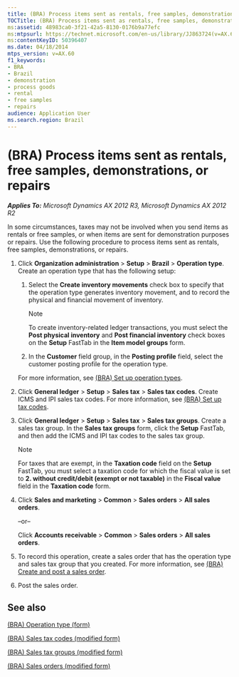 ```yaml
---
title: (BRA) Process items sent as rentals, free samples, demonstrations, or repairs
TOCTitle: (BRA) Process items sent as rentals, free samples, demonstrations, or repairs
ms:assetid: 48983ca0-3f21-42a5-8130-0176b9a77efc
ms:mtpsurl: https://technet.microsoft.com/en-us/library/JJ863724(v=AX.60)
ms:contentKeyID: 50396407
ms.date: 04/18/2014
mtps_version: v=AX.60
f1_keywords:
- BRA
- Brazil
- demonstration
- process goods
- rental
- free samples
- repairs
audience: Application User
ms.search.region: Brazil
---
```


# (BRA) Process items sent as rentals, free samples, demonstrations, or repairs 


_**Applies To:** Microsoft Dynamics AX 2012 R3, Microsoft Dynamics AX 2012 R2_

In some circumstances, taxes may not be involved when you send items as rentals or free samples, or when items are sent for demonstration purposes or repairs. Use the following procedure to process items sent as rentals, free samples, demonstrations, or repairs.

1.  Click **Organization administration** \> **Setup** \> **Brazil** \> **Operation type**. Create an operation type that has the following setup:
    
    1.  Select the **Create inventory movements** check box to specify that the operation type generates inventory movement, and to record the physical and financial movement of inventory.
        

        > [!NOTE]
        > <P>To create inventory-related ledger transactions, you must select the <STRONG>Post physical inventory</STRONG> and <STRONG>Post financial inventory</STRONG> check boxes on the <STRONG>Setup</STRONG> FastTab in the <STRONG>Item model groups</STRONG> form.</P>

    
    2.  In the **Customer** field group, in the **Posting profile** field, select the customer posting profile for the operation type.
    
    For more information, see [(BRA) Set up operation types](bra-set-up-operation-types.md).

2.  Click **General ledger** \> **Setup** \> **Sales tax** \> **Sales tax codes**. Create ICMS and IPI sales tax codes. For more information, see [(BRA) Set up tax codes](bra-set-up-tax-codes.md).

3.  Click **General ledger** \> **Setup** \> **Sales tax** \> **Sales tax groups**. Create a sales tax group. In the **Sales tax groups** form, click the **Setup** FastTab, and then add the ICMS and IPI tax codes to the sales tax group.
    

    > [!NOTE]
    > <P>For taxes that are exempt, in the <STRONG>Taxation code</STRONG> field on the <STRONG>Setup</STRONG> FastTab, you must select a taxation code for which the fiscal value is set to <STRONG>2. without credit/debit (exempt or not taxable)</STRONG> in the <STRONG>Fiscal value</STRONG> field in the <STRONG>Taxation code</STRONG> form.</P>



4.  Click **Sales and marketing** \> **Common** \> **Sales orders** \> **All sales orders**.
    
    –or–
    
    Click **Accounts receivable** \> **Common** \> **Sales orders** \> **All sales orders**.

5.  To record this operation, create a sales order that has the operation type and sales tax group that you created. For more information, see [(BRA) Create and post a sales order](bra-create-and-post-a-sales-order.md).

6.  Post the sales order.

## See also

[(BRA) Operation type (form)](https://technet.microsoft.com/en-us/library/jj822922\(v=ax.60\))

[(BRA) Sales tax codes (modified form)](https://technet.microsoft.com/en-us/library/jj663982\(v=ax.60\))

[(BRA) Sales tax groups (modified form)](https://technet.microsoft.com/en-us/library/jj663981\(v=ax.60\))

[(BRA) Sales orders (modified form)](https://technet.microsoft.com/en-us/library/jj911252\(v=ax.60\))

  


